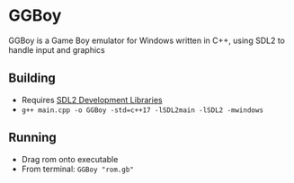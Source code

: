 # GGBoy

GGBoy is a Game Boy emulator for Windows written in C++, using SDL2 to handle input and graphics

## Building

* Requires [SDL2 Development Libraries](https://www.libsdl.org/download-2.0.php)
* `g++ main.cpp -o GGBoy -std=c++17 -lSDL2main -lSDL2 -mwindows`

## Running

* Drag rom onto executable
* From terminal: `GGBoy "rom.gb"`
